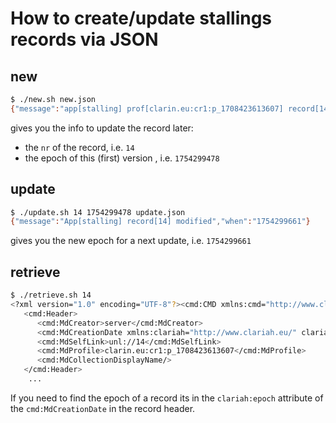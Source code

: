 # How to create/update stallings records via JSON

## new

```sh
$ ./new.sh new.json
{"message":"app[stalling] prof[clarin.eu:cr1:p_1708423613607] record[14] created","nr":14,"when":"1754299478"}
```

gives you the info to update the record later:
- the `nr` of the record, i.e. `14`
- the epoch of this (first) version , i.e. `1754299478`

## update

```sh
$ ./update.sh 14 1754299478 update.json
{"message":"App[stalling] record[14] modified","when":"1754299661"}
```

gives you the new epoch for a next update, i.e. `1754299661`

## retrieve

```sh
$ ./retrieve.sh 14
<?xml version="1.0" encoding="UTF-8"?><cmd:CMD xmlns:cmd="http://www.clarin.eu/cmd/1" xmlns:xsi="http://www.w3.org/2001/XMLSchema-instance" xsi:schemaLocation="http://www.clarin.eu/cmd/1 https://infra.clarin.eu/CMDI/1.x/xsd/cmd-envelop.xsd http://www.clarin.eu/cmd/1/profiles/clarin.eu:cr1:p_1708423613607 http://catalog.clarin.eu/ds/ComponentRegistry/rest/registry/1.2/profiles/clarin.eu:cr1:p_1708423613607/xsd" CMDVersion="1.2">
   <cmd:Header>
      <cmd:MdCreator>server</cmd:MdCreator>
      <cmd:MdCreationDate xmlns:clariah="http://www.clariah.eu/" clariah:epoch="1754299661">2025-08-04</cmd:MdCreationDate>
      <cmd:MdSelfLink>unl://14</cmd:MdSelfLink>
      <cmd:MdProfile>clarin.eu:cr1:p_1708423613607</cmd:MdProfile>
      <cmd:MdCollectionDisplayName/>
   </cmd:Header>
    ...
```

If you need to find the epoch of a record its in the `clariah:epoch` attribute of the `cmd:MdCreationDate` in the record header.